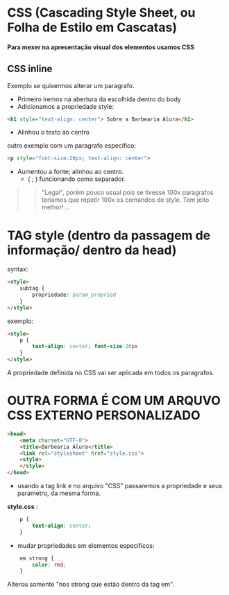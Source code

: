 # CSS  (Cascading Style Sheet, ou Folha de Estilo em Cascatas)

#### Para mexer na apresentação visual dos elementos usamos CSS


## CSS inline 
Exemplo se quisermos alterar um paragrafo.
- Primeiro iremos na abertura da escolhida dentro do body
- Adicionamos a propriedade style:
```html
<h1 style="text-align: center"> Sobre a Barbearia Alura</h1>
```
- Alinhou o texto ao centro

outro exemplo com um paragrafo especifico:

```html
<p style="font-size:20px; text-align: center">
```
- Aumentou a fonte; alinhou ao centro.
    - ( ; ) funcionando como separador.

>> "Legal", porém pouco usual pois se tivesse 100x paragrafos teriamos que repetir 100x os comandos de style. Tem jeito melhor! ...

# TAG style (dentro da passagem de informação/ dentro da head)
syntax:
````html
<style>
    subtag {
        propriedade: param_propried
    }
</style>
````
exemplo:
````html
<style>
    p {
        text-align: center; font-size:20px
    }
</style>
````
A propriedade definida no CSS vai ser aplicada em todos os paragrafos.

# OUTRA FORMA É COM UM ARQUVO CSS EXTERNO PERSONALIZADO

````html
<head>
    <meta charset="UTF-8">
    <title>Barbearia Alura</title>
    <link rel="stylesheet" href="style.css">
    <style>
    </style>
</head>
````
- usando a tag link e no arquivo "CSS" passaremos a propriedade e seus parametro, da mesma forma.

**style.css** :
````css
    p {
        text-align: center; 
    }
````

- mudar propriedades em elementos especificos:
````css
    em strong {
        color: red;
    }
````
Alterou somente "nos strong que estão dentro da tag em".
